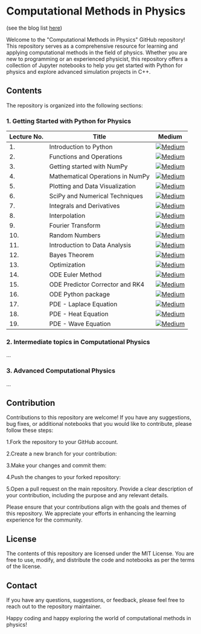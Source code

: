 # Computational Methods in Physics

(see the blog list [here](https://medium.com/@_monitsharma/list/computational-physics-f8d4b52726ba))

Welcome to the "Computational Methods in Physics" GitHub repository! This repository serves as a comprehensive resource for learning and applying computational methods in the field of physics. Whether you are new to programming or an experienced physicist, this repository offers a collection of Jupyter notebooks to help you get started with Python for physics and explore advanced simulation projects in C++.


## Contents
The repository is organized into the following sections:

### 1. Getting Started with Python for Physics

| Lecture No. | Title | Medium |
|----------|----------|----------|
| 1.    | Introduction to Python  |  [![Medium](https://img.shields.io/badge/Medium-12100E?style=for-the-badge&logo=medium&logoColor=white)](hhttps://medium.com/@_monitsharma/computational-physics-with-python-a-practical-approach-introduction-to-python-and-data-types-ebcbc3d852b6) |
| 2.    | Functions and Operations  |  [![Medium](https://img.shields.io/badge/Medium-12100E?style=for-the-badge&logo=medium&logoColor=white)](https://medium.com/@_monitsharma/computational-physics-with-python-functions-and-basic-operations-6725ec387a88)    |
| 3.    | Getting started with NumPy  |  [![Medium](https://img.shields.io/badge/Medium-12100E?style=for-the-badge&logo=medium&logoColor=white)](https://medium.com/@_monitsharma/computational-physics-with-python-getting-started-with-numpy-b139d15758c5)    |
| 4.    | Mathematical Operations in NumPy  |  [![Medium](https://img.shields.io/badge/Medium-12100E?style=for-the-badge&logo=medium&logoColor=white)](https://medium.com/@_monitsharma/computational-physics-with-python-mathematical-operations-in-numpy-9af063f52d41)    |
| 5.    | Plotting and Data Visualization  |  [![Medium](https://img.shields.io/badge/Medium-12100E?style=for-the-badge&logo=medium&logoColor=white)](https://medium.com/@_monitsharma/computational-physics-with-python-plotting-and-data-visualization-b61c3eb9ad45)    |
| 6.    | SciPy and Numerical Techniques  |  [![Medium](https://img.shields.io/badge/Medium-12100E?style=for-the-badge&logo=medium&logoColor=white)](https://medium.com/@_monitsharma/computational-physics-with-python-scipy-and-numerical-techniques-a799227ab4ba)    |
| 7.    | Integrals and Derivatives  |  [![Medium](https://img.shields.io/badge/Medium-12100E?style=for-the-badge&logo=medium&logoColor=white)](https://medium.com/@_monitsharma/computational-physics-with-python-integrals-and-derivatives-7cd79044a1d2)    |
| 8.    | Interpolation  |  [![Medium](https://img.shields.io/badge/Medium-12100E?style=for-the-badge&logo=medium&logoColor=white)](https://medium.com/@_monitsharma/computational-physics-with-python-interpolation-7f6b62a15854)    |
| 9.    | Fourier Transform |  [![Medium](https://img.shields.io/badge/Medium-12100E?style=for-the-badge&logo=medium&logoColor=white)](https://medium.com/@_monitsharma/computational-physics-with-python-fourier-transform-1f51ce9152f7)    |
| 10.    | Random Numbers |  [![Medium](https://img.shields.io/badge/Medium-12100E?style=for-the-badge&logo=medium&logoColor=white)](https://medium.com/@_monitsharma/computational-physics-with-python-random-numbers-240ae7c4a78c)    |
| 11.    | Introduction to Data Analysis |  [![Medium](https://img.shields.io/badge/Medium-12100E?style=for-the-badge&logo=medium&logoColor=white)](https://medium.com/@_monitsharma/computational-physics-with-python-introduction-to-data-analysis-6e97f7e03af1)    |
| 12.    | Bayes Theorem |  [![Medium](https://img.shields.io/badge/Medium-12100E?style=for-the-badge&logo=medium&logoColor=white)](https://medium.com/@_monitsharma/computational-physics-with-python-bayes-theorem-fdeb3af01f7)    |
| 13.    | Optimization |  [![Medium](https://img.shields.io/badge/Medium-12100E?style=for-the-badge&logo=medium&logoColor=white)](https://medium.com/@_monitsharma/computational-physics-with-python-optimization-3697c079b6fa)    |
| 14.    | ODE Euler Method |  [![Medium](https://img.shields.io/badge/Medium-12100E?style=for-the-badge&logo=medium&logoColor=white)](https://medium.com/@_monitsharma/computational-physics-with-python-ordinary-differential-equations-d48cc35cccf)    |
| 15.    | ODE Predictor Corrector and RK4 |  [![Medium](https://img.shields.io/badge/Medium-12100E?style=for-the-badge&logo=medium&logoColor=white)](https://medium.com/@_monitsharma/computational-physics-with-python-ordinary-differential-equations-b512c0e928b3)    |
| 16.    | ODE Python package |  [![Medium](https://img.shields.io/badge/Medium-12100E?style=for-the-badge&logo=medium&logoColor=white)](https://medium.com/@_monitsharma/computational-physics-with-python-ordinary-differential-equation-390a743c5198)    |
| 17.    | PDE - Laplace Equation |  [![Medium](https://img.shields.io/badge/Medium-12100E?style=for-the-badge&logo=medium&logoColor=white)](https://medium.com/@_monitsharma/computational-physics-with-python-partial-differential-equations-6df358a8643e)    |
| 18.    | PDE - Heat Equation |  [![Medium](https://img.shields.io/badge/Medium-12100E?style=for-the-badge&logo=medium&logoColor=white)](https://medium.com/@_monitsharma/computational-physics-with-python-partial-differential-equations-dd8b6bfa8dce)    |
| 19.    | PDE - Wave Equation |  [![Medium](https://img.shields.io/badge/Medium-12100E?style=for-the-badge&logo=medium&logoColor=white)](https://medium.com/@_monitsharma/computational-physics-with-python-partial-differential-equations-2b5054115c0e)    |


### 2. Intermediate topics in Computational Physics
 ...

### 3. Advanced Computational Physics

...

## Contribution
Contributions to this repository are welcome! If you have any suggestions, bug fixes, or additional notebooks that you would like to contribute, please follow these steps:

1.Fork the repository to your GitHub account.

2.Create a new branch for your contribution:

3.Make your changes and commit them:

4.Push the changes to your forked repository:

5.Open a pull request on the main repository. Provide a clear description of your contribution, including the purpose and any relevant details.

Please ensure that your contributions align with the goals and themes of this repository. We appreciate your efforts in enhancing the learning experience for the community.

## License
The contents of this repository are licensed under the MIT License. You are free to use, modify, and distribute the code and notebooks as per the terms of the license.



## Contact
If you have any questions, suggestions, or feedback, please feel free to reach out to the repository maintainer.

Happy coding and happy exploring the world of computational methods in physics!




